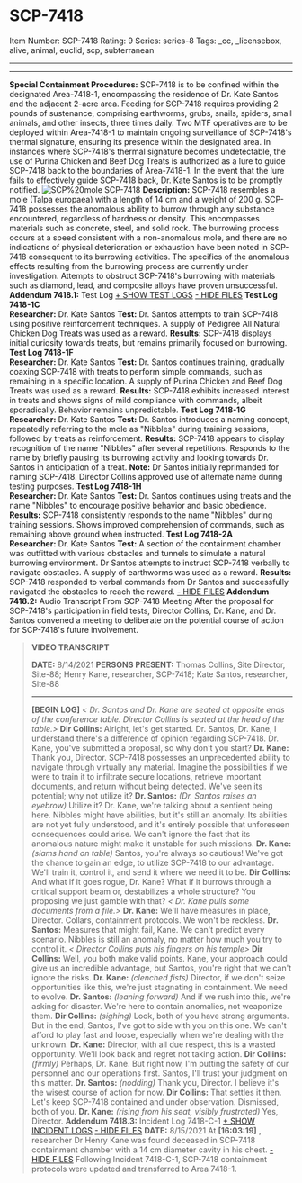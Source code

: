 # SCP-7418
Item Number: SCP-7418
Rating: 9
Series: series-8
Tags: _cc, _licensebox, alive, animal, euclid, scp, subterranean

---

* * *
**Special Containment Procedures:** SCP-7418 is to be confined within the designated Area-7418-1, encompassing the residence of Dr. Kate Santos and the adjacent 2-acre area. Feeding for SCP-7418 requires providing 2 pounds of sustenance, comprising earthworms, grubs, snails, spiders, small animals, and other insects, three times daily.
Two MTF operatives are to be deployed within Area-7418-1 to maintain ongoing surveillance of SCP-7418's thermal signature, ensuring its presence within the designated area. In instances where SCP-7418's thermal signature becomes undetectable, the use of Purina Chicken and Beef Dog Treats is authorized as a lure to guide SCP-7418 back to the boundaries of Area-7418-1. In the event that the lure fails to effectively guide SCP-7418 back, Dr. Kate Santos is to be promptly notified.
![SCP%20mole](http://scp-sandbox-3.wikidot.com/local--files/korgis-nibbles/SCP%20mole)
SCP-7418
**Description:** SCP-7418 resembles a mole (Talpa europaea) with a length of 14 cm and a weight of 200 g. SCP-7418 possesses the anomalous ability to burrow through any substance encountered, regardless of hardness or density. This encompasses materials such as concrete, steel, and solid rock. The burrowing process occurs at a speed consistent with a non-anomalous mole, and there are no indications of physical deterioration or exhaustion have been noted in SCP-7418 consequent to its burrowing activities. The specifics of the anomalous effects resulting from the burrowing process are currently under investigation.
Attempts to obstruct SCP-7418's burrowing with materials such as diamond, lead, and composite alloys have proven unsuccessful.
**Addendum 7418.1:** Test Log
[\+ SHOW TEST LOGS](javascript:;)
[\- HIDE FILES](javascript:;)
**Test Log 7418-1C**  
**Researcher:** Dr. Kate Santos
**Test:** Dr. Santos attempts to train SCP-7418 using positive reinforcement techniques. A supply of Pedigree All Natural Chicken Dog Treats was used as a reward.
**Results:** SCP-7418 displays initial curiosity towards treats, but remains primarily focused on burrowing.
**Test Log 7418-1F**  
**Researcher:** Dr. Kate Santos
**Test:** Dr. Santos continues training, gradually coaxing SCP-7418 with treats to perform simple commands, such as remaining in a specific location. A supply of Purina Chicken and Beef Dog Treats was used as a reward.
**Results:** SCP-7418 exhibits increased interest in treats and shows signs of mild compliance with commands, albeit sporadically. Behavior remains unpredictable.
**Test Log 7418-1G**  
**Researcher:** Dr. Kate Santos
**Test:** Dr. Santos introduces a naming concept, repeatedly referring to the mole as "Nibbles" during training sessions, followed by treats as reinforcement.
**Results:** SCP-7418 appears to display recognition of the name "Nibbles" after several repetitions. Responds to the name by briefly pausing its burrowing activity and looking towards Dr. Santos in anticipation of a treat.
**Note:** Dr Santos initially reprimanded for naming SCP-7418. Director Collins approved use of alternate name during testing purposes.
**Test Log 7418-1H**  
**Researcher:** Dr. Kate Santos
**Test:** Dr. Santos continues using treats and the name "Nibbles" to encourage positive behavior and basic obedience.
**Results:** SCP-7418 consistently responds to the name "Nibbles" during training sessions. Shows improved comprehension of commands, such as remaining above ground when instructed.
**Test Log 7418-2A**  
**Researcher:** Dr. Kate Santos
**Test:** A section of the containment chamber was outfitted with various obstacles and tunnels to simulate a natural burrowing environment. Dr Santos attempts to instruct SCP-7418 verbally to navigate obstacles. A supply of earthworms was used as a reward.
**Results:** SCP-7418 responded to verbal commands from Dr Santos and successfully navigated the obstacles to reach the reward.
[\- HIDE FILES](javascript:;)
**Addendum 7418.2:** Audio Transcript From SCP-7418 Meeting
After the proposal for SCP-7418's participation in field tests, Director Collins, Dr. Kane, and Dr. Santos convened a meeting to deliberate on the potential course of action for SCP-7418's future involvement.
> **VIDEO TRANSCRIPT**
>   
>  **DATE:** 8/14/2021 
> **PERSONS PRESENT:** Thomas Collins, Site Director, Site-88; Henry Kane, researcher, SCP-7418; Kate Santos, researcher, Site-88
> * * *
> **[BEGIN LOG]**
> _< Dr. Santos and Dr. Kane are seated at opposite ends of the conference table. Director Collins is seated at the head of the table.>_
> **Dir Collins:** Alright, let's get started. Dr. Santos, Dr. Kane, I understand there's a difference of opinion regarding SCP-7418. Dr. Kane, you've submitted a proposal, so why don't you start?
> **Dr. Kane:** Thank you, Director. SCP-7418 possesses an unprecedented ability to navigate through virtually any material. Imagine the possibilities if we were to train it to infiltrate secure locations, retrieve important documents, and return without being detected. We've seen its potential; why not utilize it?
> **Dr. Santos:** _(Dr. Santos raises an eyebrow)_ Utilize it? Dr. Kane, we're talking about a sentient being here. Nibbles might have abilities, but it's still an anomaly. Its abilities are not yet fully understood, and it's entirely possible that unforeseen consequences could arise. We can't ignore the fact that its anomalous nature might make it unstable for such missions.
> **Dr. Kane:** _(slams hand on table)_ Santos, you're always so cautious! We've got the chance to gain an edge, to utilize SCP-7418 to our advantage. We'll train it, control it, and send it where we need it to be.
> **Dir Collins:** And what if it goes rogue, Dr. Kane? What if it burrows through a critical support beam or, destabilizes a whole structure? You proposing we just gamble with that?
> _< Dr. Kane pulls some documents from a file.>_
> **Dr. Kane:** We'll have measures in place, Director. Collars, containment protocols. We won't be reckless.
> **Dr. Santos:** Measures that might fail, Kane. We can't predict every scenario. Nibbles is still an anomaly, no matter how much you try to control it.
> _< Director Collins puts his fingers on his temple>_
> **Dir Collins:** Well, you both make valid points. Kane, your approach could give us an incredible advantage, but Santos, you're right that we can't ignore the risks.
> **Dr. Kane:** _(clenched fists)_ Director, if we don't seize opportunities like this, we're just stagnating in containment. We need to evolve.
> **Dr. Santos:** _(leaning forward)_ And if we rush into this, we're asking for disaster. We're here to contain anomalies, not weaponize them.
> **Dir Collins:** _(sighing)_ Look, both of you have strong arguments. But in the end, Santos, I've got to side with you on this one. We can't afford to play fast and loose, especially when we're dealing with the unknown.
> **Dr. Kane:** Director, with all due respect, this is a wasted opportunity. We'll look back and regret not taking action.
> **Dir Collins:** _(firmly)_ Perhaps, Dr. Kane. But right now, I'm putting the safety of our personnel and our operations first. Santos, I'll trust your judgment on this matter.
> **Dr. Santos:** _(nodding)_ Thank you, Director. I believe it's the wisest course of action for now.
> **Dir Collins:** That settles it then. Let's keep SCP-7418 contained and under observation. Dismissed, both of you.
> **Dr. Kane:** _(rising from his seat, visibly frustrated)_ Yes, Director.
**Addendum 7418.3:** Incident Log 7418-C-1
[\+ SHOW INCIDENT LOGS](javascript:;)
[\- HIDE FILES](javascript:;)
**DATE:** 8/15/2021
At **[16:03:19]** , researcher Dr Henry Kane was found deceased in SCP-7418 containment chamber with a 14 cm diameter cavity in his chest.
[\- HIDE FILES](javascript:;)
Following Incident 7418-C-1, SCP-7418 containment protocols were updated and transferred to Area 7418-1.